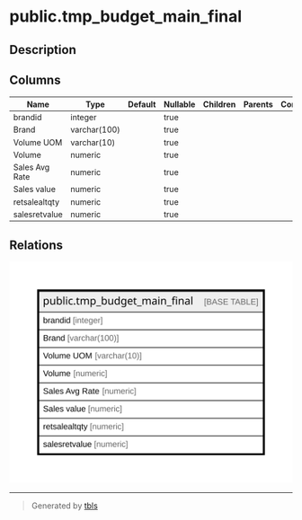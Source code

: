 # public.tmp_budget_main_final

## Description

## Columns

| Name | Type | Default | Nullable | Children | Parents | Comment |
| ---- | ---- | ------- | -------- | -------- | ------- | ------- |
| brandid | integer |  | true |  |  |  |
| Brand | varchar(100) |  | true |  |  |  |
| Volume UOM | varchar(10) |  | true |  |  |  |
| Volume | numeric |  | true |  |  |  |
| Sales Avg Rate | numeric |  | true |  |  |  |
| Sales value | numeric |  | true |  |  |  |
| retsalealtqty | numeric |  | true |  |  |  |
| salesretvalue | numeric |  | true |  |  |  |

## Relations

![er](public.tmp_budget_main_final.svg)

---

> Generated by [tbls](https://github.com/k1LoW/tbls)
